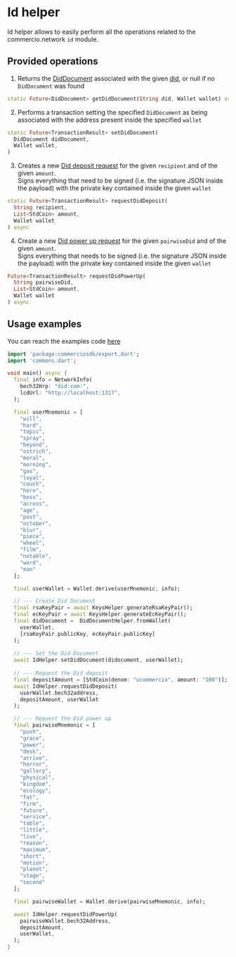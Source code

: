 # Id helper
Id helper allows to easily perform all the operations related to the commercio.network `id` module.

## Provided operations
1. Returns the [DidDocument](../glossary.md) associated with the given [did](../glossary.md), or null if no `DidDocument` was found
```dart
static Future<DidDocument> getDidDocument(String did, Wallet wallet) async
```
2. Performs a transaction setting the specified `DidDocument` as being associated with the address present inside the specified
`wallet`
```dart
static Future<TransactionResult> setDidDocument(
  DidDocument didDocument,
  Wallet wallet,
) 
```
3. Creates a new [Did deposit request](../glossary.md) for the given `recipient` and of the given `amount`.  
Signs everything that need to be signed (i.e. the signature JSON inside the payload) with the private key contained inside the
given `wallet`
```dart
static Future<TransactionResult> requestDidDeposit(
  String recipient, 
  List<StdCoin> amount, 
  Wallet wallet
) async
```
4. Create a new [Did power up request](../glossary.md) for the given `pairwiseDid` and of the given `amount`.  
Signs everything that needs to be signed (i.e. the signature JSON inside the payload) with the private key contained
inside the given `wallet`
```dart
Future<TransactionResult> requestDidPowerUp(
  String pairwiseDid, 
  List<StdCoin> amount, 
  Wallet wallet
) async
```
## Usage examples
You can reach the examples code [here](https://github.com/commercionetwork/sdk.dart/tree/docs/example)

```dart
import 'package:commerciosdk/export.dart';
import 'commons.dart';

void main() async {
  final info = NetworkInfo(
    bech32Hrp: "did:com:",
    lcdUrl: "http://localhost:1317",
  );

  final userMnemonic = [
    "will",
    "hard",
    "topic",
    "spray",
    "beyond",
    "ostrich",
    "moral",
    "morning",
    "gas",
    "loyal",
    "couch",
    "horn",
    "boss",
    "across",
    "age",
    "post",
    "october",
    "blur",
    "piece",
    "wheel",
    "film",
    "notable",
    "word",
    "man"
  ];

  final userWallet = Wallet.derive(userMnemonic, info);

  // --- Create Did Document
  final rsaKeyPair = await KeysHelper.generateRsaKeyPair();
  final ecKeyPair = await KeysHelper.generateEcKeyPair();
  final didDocument =  DidDocumentHelper.fromWallet(
    userWallet, 
    [rsaKeyPair.publicKey, ecKeyPair.publicKey]
  );
  
  // --- Set the Did Document
  await IdHelper.setDidDocument(didocument, userWallet);
  
  // --- Request the Did deposit
  final depositAmount = [StdCoin(denom: "ucommercio", amount: "100")];
  await IdHelper.requestDidDeposit(
    userWallet.bech32address, 
    depositAmount, userWallet
  );

  // --- Request the Did power up
  final pairwiseMnemonic = [
    "push",
    "grace",
    "power",
    "desk",
    "arrive",
    "horror",
    "gallery",
    "physical",
    "kingdom",
    "ecology",
    "fat",
    "firm",
    "future",
    "service",
    "table",
    "little",
    "live",
    "reason",
    "maximum",
    "short",
    "motion",
    "planet",
    "stage",
    "second"
  ];

  final pairwiseWallet = Wallet.derive(pairwiseMnemonic, info);

  await IdHelper.requestDidPowerUp(
    pairwiseWallet.bech32Address,
    depositAmount,
    userWallet,
  );
}
```
